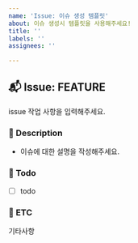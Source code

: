 ```yaml
---
name: 'Issue: 이슈 생성 템플릿'
about: 이슈 생성시 템플릿을 사용해주세요!
title: ''
labels: ''
assignees: ''

---
```


## 📬 Issue: FEATURE
issue 작업 사항을 입력해주세요.

### 📃 Description
- 이슈에 대한 설명을 작성해주세요.


### 🧪 Todo
- [ ] todo


### 👀 ETC
기타사항
